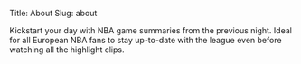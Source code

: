Title: About
Slug: about

Kickstart your day with NBA game summaries from the previous night. Ideal for all European NBA fans to stay up-to-date with the league even before watching all the highlight clips.